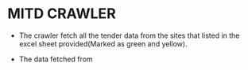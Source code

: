# MITD CRAWLER

* The crawler fetch all the tender data from the sites that listed in the excel sheet provided(Marked as green and yellow).

* The data fetched from 